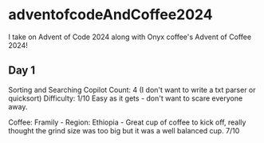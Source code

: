 # adventofcodeAndCoffee2024
I take on Advent of Code 2024 along with Onyx coffee's Advent of Coffee 2024!

## Day 1
Sorting and Searching 
Copilot Count: 4 (I don't want to write a txt parser or quicksort)
Difficulty: 1/10 Easy as it gets - don't want to scare everyone away. 

Coffee: Framily - Region: Ethiopia - Great cup of coffee to kick off, really thought the grind size was too big but it was a well balanced cup. 7/10
